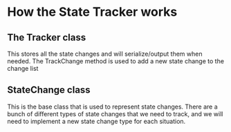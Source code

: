 # How the State Tracker works

## The Tracker class
This stores all the state changes and will serialize/output them when needed.
The TrackChange method is used to add a new state change to the change list

## StateChange class
This is the base class that is used to represent state changes. There are a bunch of different types of state changes that we need to track, and we will need to implement a new state change type for each situation.


